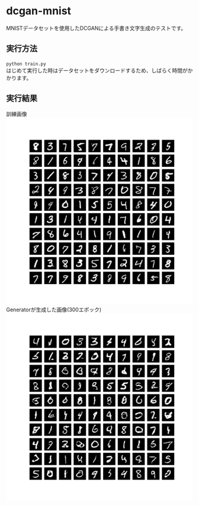 # dcgan-mnist
MNISTデータセットを使用したDCGANによる手書き文字生成のテストです。

## 実行方法
`python train.py`  
はじめて実行した時はデータセットをダウンロードするため、しばらく時間がかかります。

## 実行結果
訓練画像  
![](https://github.com/s059ff/dcgan-mnist/blob/master/sample/real.png)  
Generatorが生成した画像(300エポック)  
![](https://github.com/s059ff/dcgan-mnist/blob/master/sample/fake.png)  
